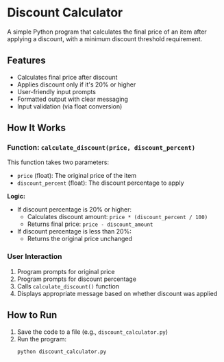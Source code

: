 # Discount Calculator

A simple Python program that calculates the final price of an item after applying a discount, with a minimum discount threshold requirement.

## Features

- Calculates final price after discount
- Applies discount only if it's 20% or higher
- User-friendly input prompts
- Formatted output with clear messaging
- Input validation (via float conversion)

## How It Works

### Function: `calculate_discount(price, discount_percent)`

This function takes two parameters:
- `price` (float): The original price of the item
- `discount_percent` (float): The discount percentage to apply

**Logic:**
- If discount percentage is 20% or higher:
  - Calculates discount amount: `price * (discount_percent / 100)`
  - Returns final price: `price - discount_amount`
- If discount percentage is less than 20%:
  - Returns the original price unchanged

### User Interaction

1. Program prompts for original price
2. Program prompts for discount percentage
3. Calls `calculate_discount()` function
4. Displays appropriate message based on whether discount was applied


## How to Run

1. Save the code to a file (e.g., `discount_calculator.py`)
2. Run the program:
   ```bash
   python discount_calculator.py
